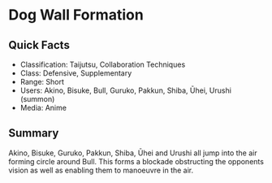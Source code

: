 # Dog Wall Formation

## Quick Facts
- Classification: Taijutsu, Collaboration Techniques
- Class: Defensive, Supplementary
- Range: Short
- Users: Akino, Bisuke, Bull, Guruko, Pakkun, Shiba, Ūhei, Urushi (summon)
- Media: Anime

## Summary
Akino, Bisuke, Guruko, Pakkun, Shiba, Ūhei and Urushi all jump into the air forming circle around Bull. This forms a blockade obstructing the opponents vision as well as enabling them to manoeuvre in the air.
